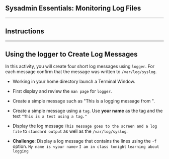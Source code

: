 ## Sysadmin Essentials: Monitoring Log Files 

--------

## Instructions 

-------

## Using the logger to Create Log Messages

In this activity, you will create four short log messages using `logger`.  For each message confirm that the message was written to `/var/log/syslog`.

* Working in your home directory launch a Terminal Window.

* First display and review the `man page` for `logger`.

* Create a simple message such as "This is a logging message from <your first name>".

* Create a simple message using a `tag`. Use **your name** as the tag and the text `"This is a test using a tag."`

* Display  the log message `This message goes to the screen and a log file` to `standard output` as well as the `/var/log/syslog`.

* **Challenge**: Display a log message that contains the lines using the `-f` option.
    `My name is <your name>` 
    `I am in class tonight`
    `learning about logging`